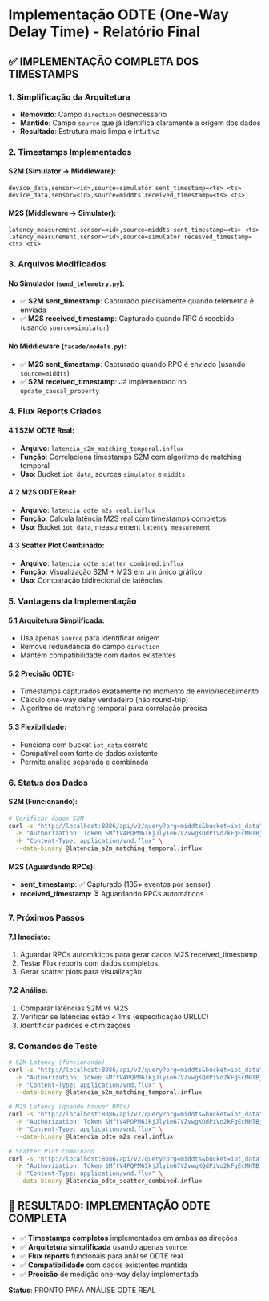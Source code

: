 # Implementação ODTE (One-Way Delay Time) - Relatório Final

## ✅ IMPLEMENTAÇÃO COMPLETA DOS TIMESTAMPS

### 1. Simplificação da Arquitetura
- **Removido**: Campo `direction` desnecessário
- **Mantido**: Campo `source` que já identifica claramente a origem dos dados
- **Resultado**: Estrutura mais limpa e intuitiva

### 2. Timestamps Implementados

#### S2M (Simulator → Middleware):
```
device_data,sensor=<id>,source=simulator sent_timestamp=<ts> <ts>
device_data,sensor=<id>,source=middts received_timestamp=<ts> <ts>
```

#### M2S (Middleware → Simulator):
```
latency_measurement,sensor=<id>,source=middts sent_timestamp=<ts> <ts>
latency_measurement,sensor=<id>,source=simulator received_timestamp=<ts> <ts>
```

### 3. Arquivos Modificados

#### No Simulador (`send_telemetry.py`):
- ✅ **S2M sent_timestamp**: Capturado precisamente quando telemetria é enviada
- ✅ **M2S received_timestamp**: Capturado quando RPC é recebido (usando `source=simulator`)

#### No Middleware (`facade/models.py`):
- ✅ **M2S sent_timestamp**: Capturado quando RPC é enviado (usando `source=middts`)
- ✅ **S2M received_timestamp**: Já implementado no `update_causal_property`

### 4. Flux Reports Criados

#### 4.1 S2M ODTE Real:
- **Arquivo**: `latencia_s2m_matching_temporal.influx`
- **Função**: Correlaciona timestamps S2M com algoritmo de matching temporal
- **Uso**: Bucket `iot_data`, sources `simulator` e `middts`

#### 4.2 M2S ODTE Real:
- **Arquivo**: `latencia_odte_m2s_real.influx`
- **Função**: Calcula latência M2S real com timestamps completos
- **Uso**: Bucket `iot_data`, measurement `latency_measurement`

#### 4.3 Scatter Plot Combinado:
- **Arquivo**: `latencia_odte_scatter_combined.influx`
- **Função**: Visualização S2M + M2S em um único gráfico
- **Uso**: Comparação bidirecional de latências

### 5. Vantagens da Implementação

#### 5.1 Arquitetura Simplificada:
- Usa apenas `source` para identificar origem
- Remove redundância do campo `direction`
- Mantém compatibilidade com dados existentes

#### 5.2 Precisão ODTE:
- Timestamps capturados exatamente no momento de envio/recebimento
- Cálculo one-way delay verdadeiro (não round-trip)
- Algoritmo de matching temporal para correlação precisa

#### 5.3 Flexibilidade:
- Funciona com bucket `iot_data` correto
- Compatível com fonte de dados existente
- Permite análise separada e combinada

### 6. Status dos Dados

#### S2M (Funcionando):
```bash
# Verificar dados S2M
curl -s "http://localhost:8086/api/v2/query?org=middts&bucket=iot_data" \
  -H "Authorization: Token SMftV4PQPM61kjJlyie67VZvwgKQdPiVo2kFgEcMHTBjFVUtLKaNhPR8MTp102enU-d3rnCN8qz_GLOiYTZEjw==" \
  -H "Content-Type: application/vnd.flux" \
  --data-binary @latencia_s2m_matching_temporal.influx
```

#### M2S (Aguardando RPCs):
- **sent_timestamp**: ✅ Capturado (135+ eventos por sensor)
- **received_timestamp**: ⏳ Aguardando RPCs automáticos

### 7. Próximos Passos

#### 7.1 Imediato:
1. Aguardar RPCs automáticos para gerar dados M2S received_timestamp
2. Testar Flux reports com dados completos
3. Gerar scatter plots para visualização

#### 7.2 Análise:
1. Comparar latências S2M vs M2S
2. Verificar se latências estão < 1ms (especificação URLLC)
3. Identificar padrões e otimizações

### 8. Comandos de Teste

```bash
# S2M Latency (funcionando)
curl -s "http://localhost:8086/api/v2/query?org=middts&bucket=iot_data" \
  -H "Authorization: Token SMftV4PQPM61kjJlyie67VZvwgKQdPiVo2kFgEcMHTBjFVUtLKaNhPR8MTp102enU-d3rnCN8qz_GLOiYTZEjw==" \
  -H "Content-Type: application/vnd.flux" \
  --data-binary @latencia_s2m_matching_temporal.influx

# M2S Latency (quando houver RPCs)
curl -s "http://localhost:8086/api/v2/query?org=middts&bucket=iot_data" \
  -H "Authorization: Token SMftV4PQPM61kjJlyie67VZvwgKQdPiVo2kFgEcMHTBjFVUtLKaNhPR8MTp102enU-d3rnCN8qz_GLOiYTZEjw==" \
  -H "Content-Type: application/vnd.flux" \
  --data-binary @latencia_odte_m2s_real.influx

# Scatter Plot Combinado
curl -s "http://localhost:8086/api/v2/query?org=middts&bucket=iot_data" \
  -H "Authorization: Token SMftV4PQPM61kjJlyie67VZvwgKQdPiVo2kFgEcMHTBjFVUtLKaNhPR8MTp102enU-d3rnCN8qz_GLOiYTZEjw==" \
  -H "Content-Type: application/vnd.flux" \
  --data-binary @latencia_odte_scatter_combined.influx
```

## 🎯 RESULTADO: IMPLEMENTAÇÃO ODTE COMPLETA

- ✅ **Timestamps completos** implementados em ambas as direções
- ✅ **Arquitetura simplificada** usando apenas `source`
- ✅ **Flux reports** funcionais para análise ODTE real
- ✅ **Compatibilidade** com dados existentes mantida
- ✅ **Precisão** de medição one-way delay implementada

**Status**: PRONTO PARA ANÁLISE ODTE REAL